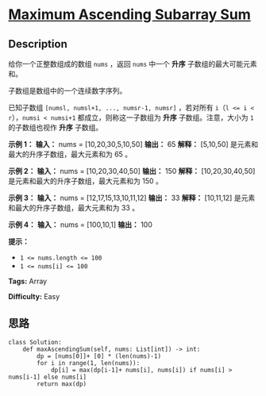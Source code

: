 # [Maximum Ascending Subarray Sum][title]

## Description

给你一个正整数组成的数组 `nums` ，返回 `nums` 中一个 **升序** 子数组的最大可能元素和。

子数组是数组中的一个连续数字序列。

已知子数组 `[numsl, numsl+1, ..., numsr-1, numsr]` ，若对所有 `i`（`l <= i < r`），`numsi
< numsi+1` 都成立，则称这一子数组为 **升序** 子数组。注意，大小为 `1` 的子数组也视作 **升序** 子数组。

**示例 1：**
            **输入：** nums = [10,20,30,5,10,50]    **输出：** 65    **解释：** [5,10,50] 是元素和最大的升序子数组，最大元素和为 65 。    

**示例 2：**
            **输入：** nums = [10,20,30,40,50]    **输出：** 150    **解释：** [10,20,30,40,50] 是元素和最大的升序子数组，最大元素和为 150 。     

**示例 3：**
            **输入：** nums = [12,17,15,13,10,11,12]    **输出：** 33    **解释：** [10,11,12] 是元素和最大的升序子数组，最大元素和为 33 。     

**示例 4：**
            **输入：** nums = [100,10,1]    **输出：** 100    

**提示：**

  * `1 <= nums.length <= 100`
  * `1 <= nums[i] <= 100`


**Tags:** Array

**Difficulty:** Easy

## 思路

``` python3
class Solution:
    def maxAscendingSum(self, nums: List[int]) -> int:
        dp = [nums[0]]+ [0] * (len(nums)-1)
        for i in range(1, len(nums)):
            dp[i] = max(dp[i-1]+ nums[i], nums[i]) if nums[i] > nums[i-1] else nums[i]
        return max(dp)
```

[title]: https://leetcode-cn.com/problems/maximum-ascending-subarray-sum
